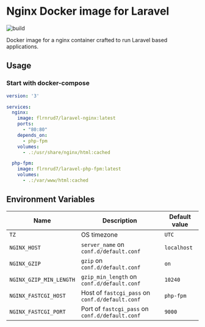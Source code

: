 # Nginx Docker image for Laravel

![build](https://github.com/bl4ck-bird/docker-laravel-nginx/workflows/build/badge.svg?branch=master&event=workflow_dispatch)

Docker image for a nginx container crafted to run Laravel based applications.

## Usage

### Start with docker-compose

```yml
version: '3'

services:
  nginx:
    image: flrnrud7/laravel-nginx:latest
    ports:
      - "80:80"
    depends_on:
      - php-fpm
    volumes:
      - .:/usr/share/nginx/html:cached

  php-fpm:
    image: flrnrud7/laravel-php-fpm:latest
    volumes:
      - .:/var/www/html:cached
```

## Environment Variables

| Name | Description | Default value |
| ---- | ----------- | ------- |
| `TZ` | OS timezone | `UTC` |
| `NGINX_HOST` | `server_name` on `conf.d/default.conf` | `localhost` |
| `NGINX_GZIP` | `gzip` on `conf.d/default.conf` | `on` |
| `NGINX_GZIP_MIN_LENGTH` | `gzip_min_length` on `conf.d/default.conf` | `10240` |
| `NGINX_FASTCGI_HOST` | Host of `fastcgi_pass` on `conf.d/default.conf` | `php-fpm` |
| `NGINX_FASTCGI_PORT` | Port of `fastcgi_pass` on `conf.d/default.conf` | `9000` |
